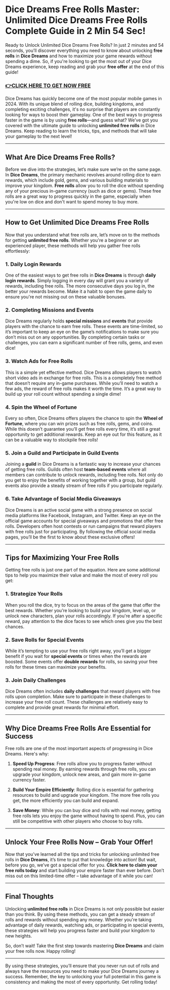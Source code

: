 # Dice Dreams Free Rolls Master: Unlimited Dice Dreams Free Rolls Complete Guide in 2 Min 54 Sec!

Ready to Unlock Unlimited Dice Dreams Free Rolls? In just 2 minutes and 54 seconds, you’ll discover everything you need to know about unlocking **free rolls** in **Dice Dreams** and how to maximize your game rewards without spending a dime. So, if you're looking to get the most out of your Dice Dreams experience, keep reading and grab your **free offer** at the end of this guide!

### [👉CLICK HERE TO GET NOW FREE](https://freeforyou.xyz/dice/dreams/)

Dice Dreams has quickly become one of the most popular mobile games in 2024. With its unique blend of rolling dice, building kingdoms, and completing exciting challenges, it's no surprise that players are constantly looking for ways to boost their gameplay. One of the best ways to progress faster in the game is by using **free rolls**—and guess what? We’ve got you covered with the ultimate guide to unlocking **unlimited free rolls** in Dice Dreams. Keep reading to learn the tricks, tips, and methods that will take your gameplay to the next level!

---

## What Are Dice Dreams Free Rolls?

Before we dive into the strategies, let’s make sure we’re on the same page. In **Dice Dreams**, the primary mechanic revolves around rolling dice to earn rewards, which include gold, gems, and various building materials to improve your kingdom. **Free rolls** allow you to roll the dice without spending any of your precious in-game currency (such as dice or gems). These free rolls are a great way to progress quickly in the game, especially when you're low on dice and don't want to spend money to buy more.

---

## How to Get Unlimited Dice Dreams Free Rolls

Now that you understand what free rolls are, let’s move on to the methods for getting **unlimited free rolls**. Whether you're a beginner or an experienced player, these methods will help you gather free rolls effortlessly:

### 1. **Daily Login Rewards**

One of the easiest ways to get free rolls in **Dice Dreams** is through **daily login rewards**. Simply logging in every day will grant you a variety of rewards, including free rolls. The more consecutive days you log in, the better your rewards become. Make it a habit to open the game daily to ensure you're not missing out on these valuable bonuses.

### 2. **Completing Missions and Events**

Dice Dreams regularly holds **special missions** and **events** that provide players with the chance to earn free rolls. These events are time-limited, so it’s important to keep an eye on the game’s notifications to make sure you don’t miss out on any opportunities. By completing certain tasks or challenges, you can earn a significant number of free rolls, gems, and even dice!

### 3. **Watch Ads for Free Rolls**

This is a simple yet effective method. Dice Dreams allows players to watch short video ads in exchange for free rolls. This is a completely free method that doesn’t require any in-game purchases. While you’ll need to watch a few ads, the reward of free rolls makes it worth the time. It’s a great way to build up your roll count without spending a single dime!

### 4. **Spin the Wheel of Fortune**

Every so often, Dice Dreams offers players the chance to spin the **Wheel of Fortune**, where you can win prizes such as free rolls, gems, and coins. While this doesn’t guarantee you’ll get free rolls every time, it’s still a great opportunity to get additional rewards. Keep an eye out for this feature, as it can be a valuable way to stockpile free rolls!

### 5. **Join a Guild and Participate in Guild Events**

Joining a **guild** in Dice Dreams is a fantastic way to increase your chances of getting free rolls. Guilds often host **team-based events** where all members can contribute to unlock rewards, including free rolls. Not only do you get to enjoy the benefits of working together with a group, but guild events also provide a steady stream of free rolls if you participate regularly.

### 6. **Take Advantage of Social Media Giveaways**

Dice Dreams is an active social game with a strong presence on social media platforms like Facebook, Instagram, and Twitter. Keep an eye on the official game accounts for special giveaways and promotions that offer free rolls. Developers often host contests or run campaigns that reward players with free rolls just for participating. By following the official social media pages, you’ll be the first to know about these exclusive offers!

---

## Tips for Maximizing Your Free Rolls

Getting free rolls is just one part of the equation. Here are some additional tips to help you maximize their value and make the most of every roll you get:

### 1. **Strategize Your Rolls**

When you roll the dice, try to focus on the areas of the game that offer the best rewards. Whether you’re looking to build your kingdom, level up, or unlock new characters, plan your rolls accordingly. If you're after a specific reward, pay attention to the dice faces to see which ones give you the best chances.

### 2. **Save Rolls for Special Events**

While it’s tempting to use your free rolls right away, you’ll get a bigger benefit if you wait for **special events** or times when the rewards are boosted. Some events offer **double rewards** for rolls, so saving your free rolls for these times can maximize your benefits.

### 3. **Join Daily Challenges**

Dice Dreams often includes **daily challenges** that reward players with free rolls upon completion. Make sure to participate in these challenges to increase your free roll count. These challenges are relatively easy to complete and provide great rewards for minimal effort.

---

## Why Dice Dreams Free Rolls Are Essential for Success

Free rolls are one of the most important aspects of progressing in Dice Dreams. Here's why:

1. **Speed Up Progress**: Free rolls allow you to progress faster without spending real money. By earning rewards through free rolls, you can upgrade your kingdom, unlock new areas, and gain more in-game currency faster.
  
2. **Build Your Empire Efficiently**: Rolling dice is essential for gathering resources to build and upgrade your kingdom. The more free rolls you get, the more efficiently you can build and expand.
  
3. **Save Money**: While you can buy dice and rolls with real money, getting free rolls lets you enjoy the game without having to spend. Plus, you can still be competitive with other players who choose to buy rolls.

---

## Unlock Your Free Rolls Now – Grab Your Offer!

Now that you’ve learned all the tips and tricks for unlocking unlimited free rolls in **Dice Dreams**, it’s time to put that knowledge into action! But wait, before you go, we’ve got a special offer for you. **Click here to claim your free rolls today** and start building your empire faster than ever before. Don’t miss out on this limited-time offer – take advantage of it while you can!

---

## Final Thoughts

Unlocking **unlimited free rolls** in Dice Dreams is not only possible but easier than you think. By using these methods, you can get a steady stream of rolls and rewards without spending any money. Whether you're taking advantage of daily rewards, watching ads, or participating in special events, these strategies will help you progress faster and build your kingdom to new heights.

So, don’t wait! Take the first step towards mastering **Dice Dreams** and claim your free rolls now. Happy rolling!

--- 

By using these strategies, you’ll ensure that you never run out of rolls and always have the resources you need to make your Dice Dreams journey a success. Remember, the key to unlocking your full potential in this game is consistency and making the most of every opportunity. Get rolling today!
